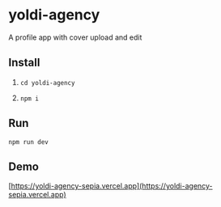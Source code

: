 # yoldi-agency

A profile app with cover upload and edit

## Install

1. `cd yoldi-agency`

2. `npm i`

## Run

`npm run dev`

## Demo

[https://yoldi-agency-sepia.vercel.app](https://yoldi-agency-sepia.vercel.app)
